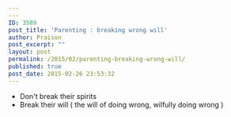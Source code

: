 ```yaml
---
---
ID: 3589
post_title: 'Parenting : breaking wrong will'
author: Praison
post_excerpt: ""
layout: post
permalink: /2015/02/parenting-breaking-wrong-will/
published: true
post_date: 2015-02-26 23:53:32
---
```

<ul>
	<li>Don't break their spirits</li>
	<li>Break their will ( the will of doing wrong, wilfully doing wrong )</li>
</ul>